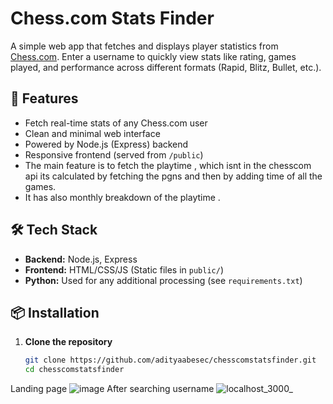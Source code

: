 # Chess.com Stats Finder

A simple web app that fetches and displays player statistics from [Chess.com](https://www.chess.com). Enter a username to quickly view stats like rating, games played, and performance across different formats (Rapid, Blitz, Bullet, etc.).

## 🚀 Features

- Fetch real-time stats of any Chess.com user
- Clean and minimal web interface
- Powered by Node.js (Express) backend
- Responsive frontend (served from `/public`)
- The main feature is to fetch the playtime , which isnt in the chesscom api its calculated by fetching the pgns and then by adding time of all the games.
- It has also monthly breakdown of the playtime .
## 🛠️ Tech Stack

- **Backend:** Node.js, Express
- **Frontend:** HTML/CSS/JS (Static files in `public/`)
- **Python:** Used for any additional processing (see `requirements.txt`)

## 📦 Installation

1. **Clone the repository**
   ```bash
   git clone https://github.com/adityaabesec/chesscomstatsfinder.git
   cd chesscomstatsfinder
Landing page 
![image](https://github.com/user-attachments/assets/0694dc5b-026c-4f72-b36c-909734b15097)
After searching username 
![localhost_3000_](https://github.com/user-attachments/assets/9d2d94de-f397-49a9-aba6-88cdb1b52d4e)

